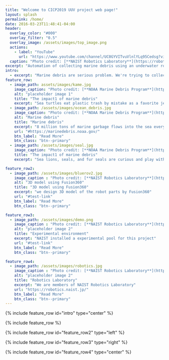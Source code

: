 ```yaml
---
title: "Welcome to CICP2019 UUV project web page!"
layout: splash
permalink: /home/
date: 2016-03-23T11:48:41-04:00
header:
  overlay_color: "#000"
  overlay_filter: "0.5"
  overlay_image: /assets/images/top_image.png
  actions:
    - label: "YouTube"
      url: "https://www.youtube.com/channel/UC0GYVITvuVlnlYLq95Cedsg?view_as=subscriber"
  caption: "Photo credit: [**NAIST Robotics Laboratory**](https://robotics.naist.jp/)"
excerpt: "Automation of collecting marine debris using an underwater robot"
intro:
  - excerpt: "Marine debris are serious problem. We're trying to collect marine debris using UUV(Unmanned underwater vehicle)."
feature_row:
  - image_path: assets/images/kame.jpg
    image_caption: "Photo credit: [**NOAA Marine Debris Program**](https://marinedebris.noaa.gov/)"
    alt: "placeholder image 1"
    title: "The impact1 of marine debris"
    excerpt: "Sea turtles eat plastic trash by mistake as a favorite jellyfish."
  - image_path: /assets/images/ocean_debris.jpg
    image_caption: "Photo credit: [**NOAA Marine Debris Program**](https://marinedebris.noaa.gov/)"
    alt: "Marine debris"
    title: "Marine debris"
    excerpt: "8 million tons of marine garbage flows into the sea every year."
    url: "#https://marinedebris.noaa.gov/"
    btn_label: "Read More"
    btn_class: "btn--primary"
  - image_path: /assets/images/seal.jpg
    image_caption: "Photo credit: [**NOAA Marine Debris Program**](https://marinedebris.noaa.gov/)"
    title: "The impact1 of marine debris"
    excerpt: "Sea lions, seals, and fur seals are curious and play with marine debris."

feature_row2:
  - image_path: /assets/images/bluerov2.jpg
    image_caption : "Photo credit: [**NAIST Robotics Laboratory**](https://robotics.naist.jp/)"
    alt: "3D model using Fusion360"
    title: "3D model using Fusion360"
    excerpt: "we design 3D model of the robot parts by Fusion360"
    url: "#test-link"
    btn_label: "Read More"
    btn_class: "btn--primary"

feature_row3:
  - image_path: /assets/images/demo.png
    image_caption : "Photo credit: [**NAIST Robotics Laboratory**](https://robotics.naist.jp/)"
    alt: "placeholder image 2"
    title: "Experimental environment"
    excerpt: "NAIST installed a experimental pool for this project"
    url: "#test-link"
    btn_label: "Read More"
    btn_class: "btn--primary"

feature_row4:
  - image_path: /assets/images/robotics.jpg
    image_caption : "Photo credit: [**NAIST Robotics Laboratory**](https://robotics.naist.jp/)"
    alt: "placeholder image 2"
    title: "Robotics Laboratory"
    excerpt: "We are members of NAIST Robotics Laboratory"
    url: "https://robotics.naist.jp/"
    btn_label: "Read More"
    btn_class: "btn--primary"
---
```


{% include feature_row id="intro" type="center" %}

{% include feature_row %}

{% include feature_row id="feature_row2" type="left" %}

{% include feature_row id="feature_row3" type="right" %}

{% include feature_row id="feature_row4" type="center" %}
